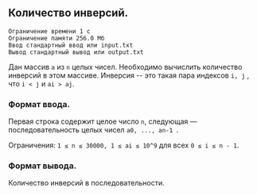## Количество инверсий.

```
Ограничение времени 1 с
Ограничение памяти 256.0 Мб
Ввод стандартный ввод или input.txt
Вывод стандартный вывод или output.txt
```

Дан массив `a` из `n` целых чисел. Необходимо вычислить количество инверсий в этом массиве. Инверсия -- это такая пара индексов
`i, j` , что `i < j` и `ai > aj`.

### Формат ввода.
Первая строка содержит целое число `n`, следующая — последовательность целых чисел `a0, ..., an-1 `.

Ограничения: `1 ≤ n ≤ 30000, 1 ≤ ai ≤ 10^9` для всех `0 ≤ i ≤ n - 1`.

### Формат вывода.
Количество инверсий в последовательности.

